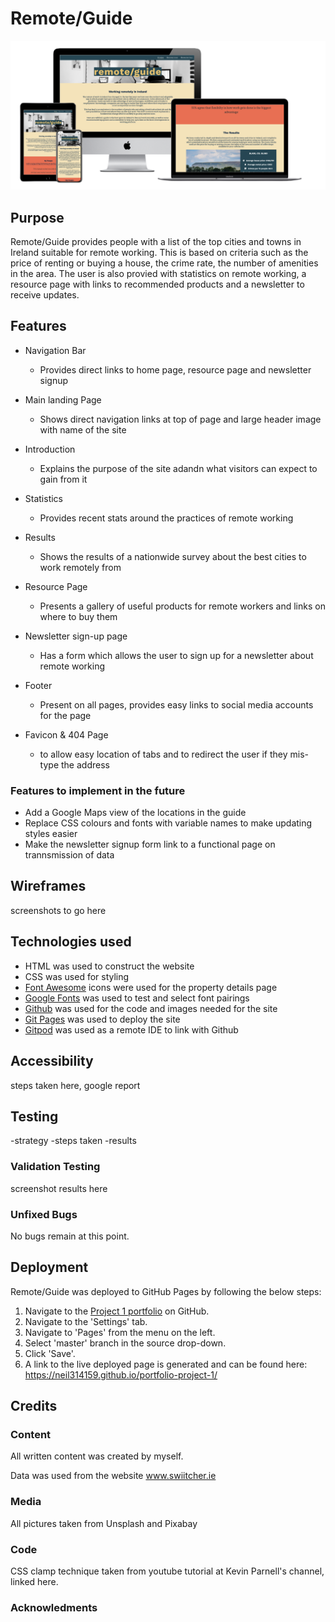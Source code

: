 # Remote/Guide

![Mockup](https://github.com/neil314159/portfolio-project-1/blob/main/docs/screenshot.png)

## Purpose

Remote/Guide provides people with a list of the top cities and towns in Ireland suitable for remote working. This is based on criteria such as the price of renting or buying a house, the crime rate, the number of amenities in the area. The user is also provied with statistics on remote working, a resource page with links to recommended products and a newsletter to receive updates.

## Features

* Navigation Bar
    * Provides direct links to home page, resource page and newsletter signup

* Main landing Page
    * Shows direct navigation links at top of page and large header image with name of the site

* Introduction
    * Explains the purpose of the site adandn what visitors can expect to gain from it

* Statistics
    * Provides recent stats around the practices of remote working

* Results
    * Shows the results of a nationwide survey about the best cities to work remotely from

* Resource Page
    * Presents a gallery of useful products for remote workers and links on where to buy them

* Newsletter sign-up page
    * Has a form which allows the user to sign up for a newsletter about remote working

* Footer
    * Present on all pages, provides easy links to social media accounts for the page

* Favicon & 404 Page
    * to allow easy location of tabs and to redirect the user if they mis-type the address

### Features to implement in the future
* Add a Google Maps view of the locations in the guide
* Replace CSS colours and fonts with variable names to make updating styles easier
* Make the newsletter signup form link to a functional page on trannsmission of data

## Wireframes
screenshots to go here

## Technologies used
* HTML was used to construct the website
* CSS was used for styling
* [Font Awesome](https://fontawesome.com) icons were used for the property details page
* [Google Fonts](https://fontawesome.com) was used to test and select font pairings
* [Github](https://fontawesome.com) was used for the code and images needed for the site
* [Git Pages](https://fontawesome.com) was used to deploy the site
* [Gitpod](https://fontawesome.com) was used as a remote IDE to link with Github

## Accessibility
steps taken here, google report


## Testing

-strategy
-steps taken
-results


### Validation Testing
screenshot results here


### Unfixed Bugs

No bugs remain at this point.


## Deployment

Remote/Guide was deployed to GitHub Pages by following the below steps:
1. Navigate to the [Project 1 portfolio](https://github.com/neil314159/portfolio-project-1) on GitHub.
1. Navigate to the 'Settings' tab.
1. Navigate to 'Pages' from the menu on the left. 
1. Select 'master' branch in the source drop-down.
1. Click 'Save'.
1. A link to the live deployed page is generated and can be found here: https://neil314159.github.io/portfolio-project-1/

## Credits

### Content

All written content was created by myself.

Data was used from the website www.swiitcher.ie

### Media

All pictures taken from Unsplash and Pixabay

### Code
CSS clamp technique taken from youtube tutorial at Kevin Parnell's channel, linked here.

### Acknowledments

